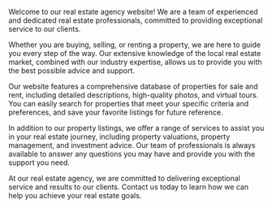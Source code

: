 
Welcome to our real estate agency website! We are a team of experienced and dedicated real estate professionals, committed to providing exceptional service to our clients.

Whether you are buying, selling, or renting a property, we are here to guide you every step of the way. Our extensive knowledge of the local real estate market, combined with our industry expertise, allows us to provide you with the best possible advice and support.

Our website features a comprehensive database of properties for sale and rent, including detailed descriptions, high-quality photos, and virtual tours. You can easily search for properties that meet your specific criteria and preferences, and save your favorite listings for future reference.

In addition to our property listings, we offer a range of services to assist you in your real estate journey, including property valuations, property management, and investment advice. Our team of professionals is always available to answer any questions you may have and provide you with the support you need.

At our real estate agency, we are committed to delivering exceptional service and results to our clients. Contact us today to learn how we can help you achieve your real estate goals.
